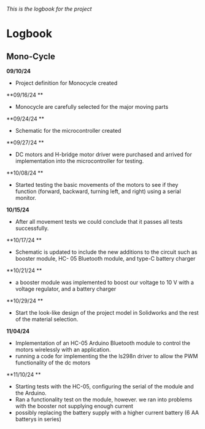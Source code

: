 *This is the logbook for the project*
# Logbook

## Mono-Cycle

**09/10/24**
- Project definition for Monocycle created

**09/16/24 **
- Monocycle are carefully selected for the major moving parts

**09/24/24 **
- Schematic for the microcontroller created 

**09/27/24 **
- DC motors and H-bridge motor driver were purchased and arrived for     
           implementation into the microcontroller for testing.
           
**10/08/24 **
- Started testing the basic movements of the motors to see if they function (forward, backward, turning left, and right) using a serial monitor.
           
**10/15/24**
- After all movement tests we could conclude that it passes all tests successfully.

**10/17/24 **
- Schematic is updated to include the new additions to the circuit such as booster module, HC- 05 Bluetooth module, and type-C battery charger
           
**10/21/24 **
- a booster module was implemented to boost our voltage to 10 V with a voltage regulator,  and a battery charger

**10/29/24 **
-  Start the look-like design of the project model in Solidworks and the rest of the material selection.

**11/04/24**
- Implementation of an HC-05 Arduino Bluetooth module to control the motors wirelessly with an application.
- running a code for implementing the the ls298n driver to allow the PWM functionality of the dc motors
           
**11/10/24 **
- Starting tests with the HC-05, configuring the serial of the module and the Arduino.
- Ran a functionality test on the module, however. we ran into problems  with the booster not supplying enough current
- possibly replacing the battery supply with a higher current battery (6 AA batterys in series)

